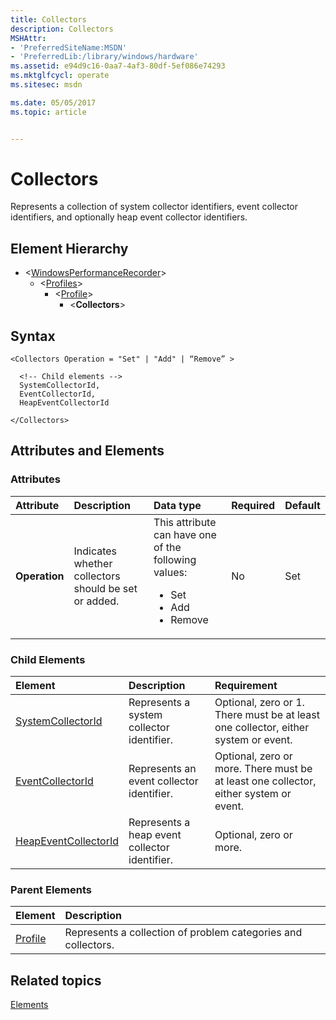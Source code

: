 ```yaml
---
title: Collectors
description: Collectors
MSHAttr:
- 'PreferredSiteName:MSDN'
- 'PreferredLib:/library/windows/hardware'
ms.assetid: e94d9c16-0aa7-4af3-80df-5ef086e74293
ms.mktglfcycl: operate
ms.sitesec: msdn

ms.date: 05/05/2017
ms.topic: article


---
```



# Collectors

Represents a collection of system collector identifiers, event collector identifiers, and optionally heap event collector identifiers.


## Element Hierarchy

* \<[WindowsPerformanceRecorder](windowsperformancerecorder.md)\>
  * \<[Profiles](profiles.md)\>
    * \<[Profile](profile-wpr.md)\>
      * \<**Collectors**\>


## Syntax

```
<Collectors Operation = "Set" | "Add" | “Remove” >

  <!-- Child elements -->
  SystemCollectorId,
  EventCollectorId,
  HeapEventCollectorId

</Collectors>
```


## Attributes and Elements


### Attributes

| Attribute     | Description                                          | Data type                                                                                                 | Required | Default |
| :------------ | :--------------------------------------------------- | :-------------------------------------------------------------------------------------------------------- | :------- | :------ |
| **Operation** | Indicates whether collectors should be set or added. | This attribute can have one of the following values: <ul> <li>Set</li> <li>Add</li> <li>Remove</li> </ul> | No       | Set     |


### Child Elements

| Element                                         | Description                                   | Requirement                                                                           |
|:------------------------------------------------|:----------------------------------------------|:--------------------------------------------------------------------------------------|
| [SystemCollectorId](systemcollectorid.md)       | Represents a system collector identifier.     | Optional, zero or 1. There must be at least one collector, either system or event.    |
| [EventCollectorId](eventcollectorid.md)         | Represents an event collector identifier.     | Optional, zero or more. There must be at least one collector, either system or event. |
| [HeapEventCollectorId](heapeventcollectorid.md) | Represents a heap event collector identifier. | Optional, zero or more.                                                               |


### Parent Elements

| Element                   | Description                                                   |
|:--------------------------|:--------------------------------------------------------------|
| [Profile](profile-wpr.md) | Represents a collection of problem categories and collectors. |


## Related topics

[Elements](elements.md)


